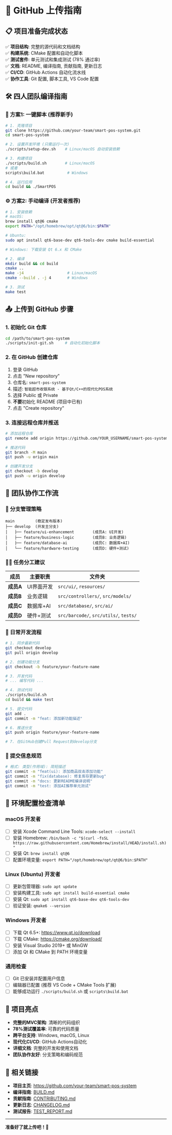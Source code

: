# 🚀 GitHub 上传指南

## 📋 项目准备完成状态

✅ **项目结构**: 完整的源代码和文档结构  
✅ **构建系统**: CMake 配置和自动化脚本  
✅ **测试套件**: 单元测试和集成测试 (78% 通过率)  
✅ **文档**: README, 编译指南, 贡献指南, 更新日志  
✅ **CI/CD**: GitHub Actions 自动化流水线  
✅ **协作工具**: Git 配置, 脚本工具, VS Code 配置  

## 🛠️ 四人团队编译指南

### 🎯 方案1: 一键脚本 (推荐新手)

```bash
# 1. 克隆项目
git clone https://github.com/your-team/smart-pos-system.git
cd smart-pos-system

# 2. 设置开发环境 (只需运行一次)
./scripts/setup-dev.sh    # Linux/macOS 自动安装依赖

# 3. 构建项目
./scripts/build.sh        # Linux/macOS
# 或者
scripts\build.bat          # Windows

# 4. 运行应用
cd build && ./SmartPOS
```

### ⚙️ 方案2: 手动编译 (开发者推荐)

```bash
# 1. 安装依赖
# macOS:
brew install qt@6 cmake
export PATH="/opt/homebrew/opt/qt@6/bin:$PATH"

# Ubuntu:
sudo apt install qt6-base-dev qt6-tools-dev cmake build-essential

# Windows: 下载安装 Qt 6.x 和 CMake

# 2. 编译
mkdir build && cd build
cmake ..
make -j4                   # Linux/macOS
cmake --build . -j 4       # Windows

# 3. 测试
make test
```

## 📤 上传到 GitHub 步骤

### 1. 初始化 Git 仓库

```bash
cd /path/to/smart-pos-system
./scripts/init-git.sh     # 自动化初始化脚本
```

### 2. 在 GitHub 创建仓库

1. 登录 GitHub
2. 点击 "New repository"
3. 仓库名: `smart-pos-system`
4. 描述: `智能超市收银系统 - 基于Qt/C++的现代化POS系统`
5. 选择 Public 或 Private
6. **不要**初始化 README (项目中已有)
7. 点击 "Create repository"

### 3. 连接远程仓库并推送

```bash
# 添加远程仓库
git remote add origin https://github.com/YOUR_USERNAME/smart-pos-system.git

# 推送代码
git branch -M main
git push -u origin main

# 创建开发分支
git checkout -b develop
git push -u origin develop
```

## 👥 团队协作工作流

### 🌿 分支管理策略

```
main         (稳定发布版本)
├── develop  (开发主分支)
│   ├── feature/ui-enhancement        (成员A: UI开发)
│   ├── feature/business-logic        (成员B: 业务逻辑)
│   ├── feature/database-ai           (成员C: 数据库+AI)
│   └── feature/hardware-testing      (成员D: 硬件+测试)
```

### 👨‍💻 任务分工建议

| 成员 | 主要职责 | 文件夹 |
|------|----------|--------|
| **成员A** | UI界面开发 | `src/ui/`, `resources/` |
| **成员B** | 业务逻辑 | `src/controllers/`, `src/models/` |
| **成员C** | 数据库+AI | `src/database/`, `src/ai/` |
| **成员D** | 硬件+测试 | `src/barcode/`, `src/utils/`, `tests/` |

### 🔄 日常开发流程

```bash
# 1. 同步最新代码
git checkout develop
git pull origin develop

# 2. 创建功能分支
git checkout -b feature/your-feature-name

# 3. 开发代码
# ... 编写代码 ...

# 4. 测试代码
./scripts/build.sh
cd build && make test

# 5. 提交代码
git add .
git commit -m "feat: 添加新功能描述"

# 6. 推送分支
git push origin feature/your-feature-name

# 7. 在GitHub创建Pull Request到develop分支
```

### 📝 提交信息规范

```bash
# 格式: 类型(作用域): 简短描述
git commit -m "feat(ui): 添加商品双击添加功能"
git commit -m "fix(database): 修复库存更新bug"
git commit -m "docs: 更新README编译说明"
git commit -m "test: 添加AI推荐单元测试"
```

## 🚨 环境配置检查清单

### macOS 开发者
- [ ] 安装 Xcode Command Line Tools: `xcode-select --install`
- [ ] 安装 Homebrew: `/bin/bash -c "$(curl -fsSL https://raw.githubusercontent.com/Homebrew/install/HEAD/install.sh)"`
- [ ] 安装 Qt: `brew install qt@6`
- [ ] 配置环境变量: `export PATH="/opt/homebrew/opt/qt@6/bin:$PATH"`

### Linux (Ubuntu) 开发者
- [ ] 更新包管理器: `sudo apt update`
- [ ] 安装构建工具: `sudo apt install build-essential cmake`
- [ ] 安装 Qt: `sudo apt install qt6-base-dev qt6-tools-dev`
- [ ] 验证安装: `qmake6 --version`

### Windows 开发者
- [ ] 下载 Qt 6.5+: https://www.qt.io/download
- [ ] 下载 CMake: https://cmake.org/download/
- [ ] 安装 Visual Studio 2019+ 或 MinGW
- [ ] 添加 Qt 和 CMake 到 PATH 环境变量

### 通用检查
- [ ] Git 已安装并配置用户信息
- [ ] 编辑器已配置 (推荐 VS Code + CMake Tools 扩展)
- [ ] 能够成功运行 `./scripts/build.sh` 或 `scripts\build.bat`

## 🎉 项目亮点

- **完整的MVC架构**: 清晰的代码组织
- **78%测试覆盖率**: 可靠的代码质量
- **跨平台支持**: Windows, macOS, Linux
- **现代化CI/CD**: GitHub Actions自动化
- **详细文档**: 完整的开发和使用文档
- **团队协作友好**: 分支策略和编码规范

## 🔗 相关链接

- **项目主页**: https://github.com/your-team/smart-pos-system
- **编译指南**: [BUILD.md](BUILD.md)
- **贡献指南**: [CONTRIBUTING.md](CONTRIBUTING.md)
- **更新日志**: [CHANGELOG.md](CHANGELOG.md)
- **测试报告**: [TEST_REPORT.md](TEST_REPORT.md)

---

**准备好了就上传吧！🚀**

